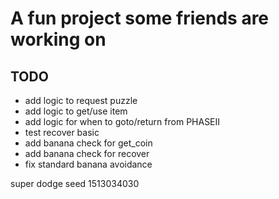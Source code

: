 # A fun project some friends are working on

## TODO
* add logic to request puzzle
* add logic to get/use item
* add logic for when to goto/return from PHASEII
* test recover basic
* add banana check for get_coin
* add banana check for recover
* fix standard banana avoidance

super dodge seed
	1513034030
